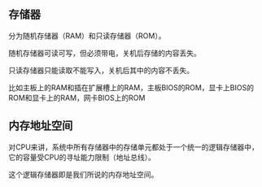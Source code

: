 ## 存储器

分为随机存储器（RAM）和只读存储器（ROM）。

随机存储器可读可写，但必须带电，关机后存储的内容丢失。

只读存储器只能读取不能写入，关机后其中的内容不丢失。

比如主板上的RAM和插在扩展槽上的RAM，主板BIOS的ROM，显卡上BIOS的ROM和显卡上的RAM，网卡BIOS上的ROM

## 内存地址空间

对CPU来讲，系统中所有存储器中的存储单元都处于一个统一的逻辑存储器中，它的容量受CPU的寻址能力限制（地址总线）。

这个逻辑存储器即是我们所说的内存地址空间。

